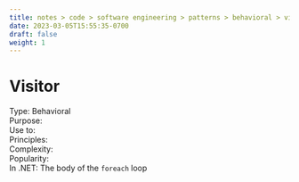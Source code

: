 ```yaml
---
title: notes > code > software engineering > patterns > behavioral > visitor
date: 2023-03-05T15:55:35-0700
draft: false
weight: 1
---
```

# Visitor
Type: Behavioral  
Purpose:  
Use to:  
Principles:  
Complexity:  
Popularity:  
In .NET: The body of the `foreach` loop  
